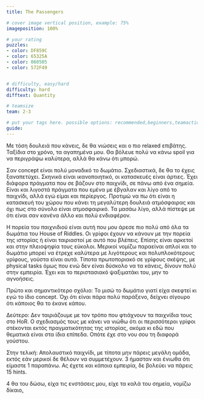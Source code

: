 ```yaml
---
title: The Passengers

# cover image vertical position, example: 75%
imageposition: 100%

# your rating
puzzles:
- color: DF859C
- color: 65325A
- color: 060505
- color: 572F49


# difficulty, easy/hard
difficulty: hard
difftext: Quantity

# teamsize
team: 2-3

# put your tags here. possible options: recommended,beginners,teamaction
guide:
---
```


Με τόση δουλειά που κάνεις, δε θα νιώσεις και ο πιο relaxed επιβάτης. Ταξίδια στο χρόνο, τα αγαπημένα μου.
Θα βόλευε πολύ να κάνω spoil για να περιγράψω καλύτερα, αλλά θα κάνω ότι μπορώ.

Σαν concept είναι πολύ μοναδικό το δωμάτιο. Σχεδιαστικά, δε θα το έχεις ξαναπετύχει. Σκηνικά είναι ικανοποιητικό, οι κατασκευές είναι άρτιες. Έχει διάφορα πράγματα που σε βάζουν στο παιχνίδι,
σε πάνω από ένα σημεία. Είναι και λιγοστά πράγματα που εμένα με έβγαλαν και λίγο από το παιχνίδι, αλλά εγώ είμαι και περίεργος. Προτιμώ να πω ότι είναι η κατασκευή του χώρου που κάνει τη μεγαλύτερη
δουλειά ατμόσφαιρας και όχι πως στο σύνολο είναι ατμοσφαιρικό. Τα μασάω λίγο, αλλά πίστεψε με ότι είναι σαν κανένα άλλο και πολύ ενδιαφέρον.

Η πορεία του παιχνιδιού είναι αυτή που μου άρεσε πιο πολύ από όλα τα δωμάτια του House of Riddles. Οι γρίφοι έχουν να κάνουν με την πορεία της ιστορίας ή είναι ταιριαστοί με αυτό που βλέπεις.
Επίσης είναι αρκετοί και στην πλειοψηφία τους εύκολοι. Μερικοί νομίζω παραείναι απλοί και το δωμάτιο μπορεί να έτρεχε καλύτερα με λιγότερους και πολυπλοκότερους γρίφους, γούστα είναι αυτά.
Τίποτα πρωτοποριακό σε γρίφους σκέψης, με physical tasks όμως που ενώ δεν είναι δύσκολο να τα κάνεις, δίνουν πολύ στην εμπειρία. Έχει και το περιστασιακό ψαξιματάκι του, μην το αγνοήσεις.

Πρώτο και σημαντικότερο σχόλιο: Το μισώ το δωμάτιο γιατί είχα σκεφτεί κι εγώ το ίδιο concept. Όχι ότι είναι πάρα πολύ παράξενο, δείχνει σίγουρο ότι κάποιος θα το έκανε κάπου.

Δεύτερο: Δεν ταιριάζουμε με τον τρόπο που φτιάχνουν τα παιχνίδια τους στο HoR. Ο σχεδιασμός τους με κάνει να νιώθω ότι οι περισσότεροι γρίφοι στέκονται εκτός πραγματικότητας της ιστορίας, ακόμα κι εδώ που θεματικά είναι στα ίδια επίπεδα. Οπότε έχε στο νου σου τη διαφορά γούστου.

Στην τελική: Απολαυστικό παιχνίδι, με τίποτα μην πάρεις μεγάλη ομάδα, εκτός εάν μερικοί δε θέλουν να συμμετέχουν. 3 ήμασταν και ένιωθα ότι είμαστε 1 παραπάνω. Ας έχετε και κάποια εμπειρία,
δε βολεύει να πάρεις 15 hints.

4 θα του δώσω, είχα τις ενστάσεις μου, είχε τα καλά του σημεία, νομίζω δίκαιο<a href="http://medialabamsterdam.com/playfullearning/files/2015/02/925699826731064871.jpg">.</a>
